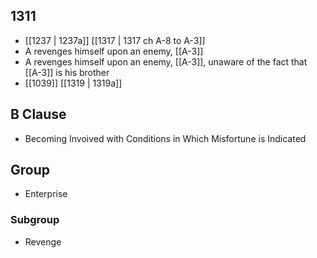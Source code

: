 ## 1311
- [[1237 | 1237a]] [[1317 | 1317 ch A-8 to A-3]] 
- A revenges himself upon an enemy, [[A-3]]
- A revenges himself upon an enemy, [[A-3]], unaware of the fact that [[A-3]] is his brother
- [[1039]] [[1319 | 1319a]] 

## B Clause
- Becoming Invoived with Conditions in Which Misfortune is Indicated

## Group
- Enterprise

### Subgroup
- Revenge

